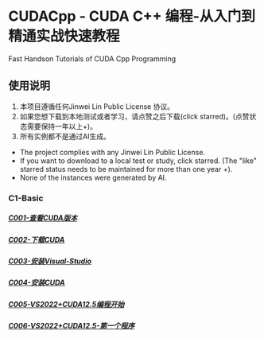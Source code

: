 # CUDACpp - CUDA C++ 编程-从入门到精通实战快速教程
Fast Handson Tutorials of CUDA Cpp Programming

## 使用说明

1. 本项目遵循任何Jinwei Lin Public License 协议。
2. 如果您想下载到本地测试或者学习，请点赞之后下载(click starred)。(点赞状态需要保持一年以上+)。
3. 所有实例都不是通过AI生成。

* The project complies with any Jinwei Lin Public License.
* If you want to download to a local test or study, click starred. (The "like" starred status needs to be maintained for more than one year +).
* None of the instances were generated by AI.


### C1-Basic
##### [C001-查看CUDA版本](C1-Basic/C001-查看CUDA版本.md)
##### [C002-下载CUDA](C1-Basic/C002-下载CUDA.md)
##### [C003-安装Visual-Studio](C1-Basic/C003-安装Visual-Studio.md)
##### [C004-安装CUDA](C1-Basic/C004-安装CUDA.md)
##### [C005-VS2022+CUDA12.5编程开始](C1-Basic/C005-VS2022+CUDA12.5编程开始.md)
##### [C006-VS2022+CUDA12.5-第一个程序](C1-Basic/C006-VS2022+CUDA12.5-第一个程序.md)

